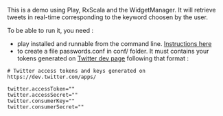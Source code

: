 This is a demo using Play, RxScala and the WidgetManager.
It will retrieve tweets in real-time corresponding to the keyword choosen by the user.

To be able to run it, you need :

- play installed and runnable from the command line. [Instructions here](http://www.playframework.com/documentation/2.0/Installing)
- to create a file passwords.conf in conf/ folder. It must contains your tokens generated on [Twitter dev page](https://dev.twitter.com/apps) following that format :

```
# Twitter access tokens and keys generated on https://dev.twitter.com/apps/

twitter.accessToken=""
twitter.accessSecret=""
twitter.consumerKey=""
twitter.consumerSecret=""
```
